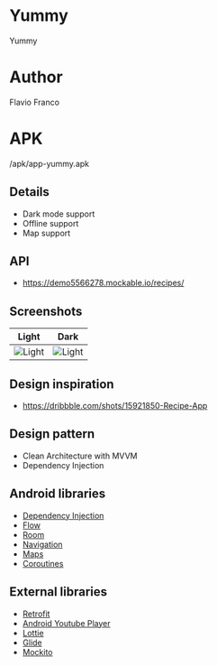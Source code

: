 # Yummy
Yummy

# Author
Flavio Franco

# APK
/apk/app-yummy.apk

## Details
* Dark mode support
* Offline support
* Map support

## API
* https://demo5566278.mockable.io/recipes/

## Screenshots
Light | Dark
--- | ---
![Light](https://github.com/VLEIX/Yummy/blob/master/screenshots/challenge_yape_light.gif) | ![Light](https://github.com/VLEIX/Yummy/blob/master/screenshots/challenge_yape_dark.gif)

## Design inspiration
* https://dribbble.com/shots/15921850-Recipe-App

## Design pattern
* Clean Architecture with MVVM
* Dependency Injection

## Android libraries
* [Dependency Injection](https://developer.android.com/training/dependency-injection/hilt-android)
* [Flow](https://developer.android.com/kotlin/flow/stateflow-and-sharedflow)
* [Room](https://developer.android.com/training/data-storage/room)
* [Navigation](https://developer.android.com/guide/navigation/get-started)
* [Maps](https://developers.google.com/maps/documentation/android-sdk/start)
* [Coroutines](https://developer.android.com/kotlin/coroutines)

## External libraries
* [Retrofit](https://square.github.io/retrofit/)
* [Android Youtube Player](https://github.com/PierfrancescoSoffritti/android-youtube-player)
* [Lottie](https://lottiefiles.com/)
* [Glide](https://github.com/bumptech/glide)
* [Mockito](https://site.mockito.org/)
